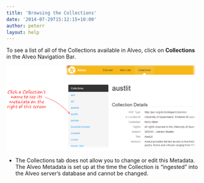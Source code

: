 ```yaml
---
title: 'Browsing the Collections'
date: '2014-07-29T15:12:15+10:00'
author: peterr
layout: help
---
```


To see a list of all of the Collections available in Alveo, click on **Collections** in the Alveo Navigation Bar.

![CollectionsTab](/assets/files/2014/07/CollectionsTab.png)

- The Collections tab does not allow you to change or edit this Metadata. The Alveo Metadata is set up at the time the Collection is “ingested” into the Alveo server’s database and cannot be changed.